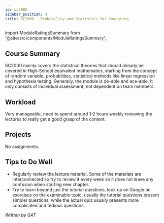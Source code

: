 ```yaml
---
id: sc2000
sidebar_position: 4
title: SC2000 - Probability and Statistics for Computing
---
```






import ModuleRatingsSummary from '@site/src/components/ModuleRatingsSummary';

<ModuleRatingsSummary 
  lectureClarity={3}
  contentRelevance={4}
  contentDifficulty={2}
  overallWorkload={3}
  teamDependency={1}
/>

## Course Summary

SC2000 mainly covers the statistical theories that should already be covered in High-School equivalent mathematics, starting from the concept of random variable, probabilities, statistical methods like linear regression and hypothesis testing. Generally, the module is do-able and ace-able. It only consists of individual assessment, not dependent on team members.

## Workload

Very manageable, need to spend around 1-2 hours weekly reviewing the lectures to really get a good grasp of the  content.

## Projects

No assignments.

## Tips to Do Well

- Regularly review the lecture material. Some of the materials are interconnected so try to review it every week so it does not leave any confusion when starting new chapter. 
- Try to learn beyond just the tutorial questions, look up on Google on exercises on the examinable topic, usually the tutorial questions present simpler questions, while the actual quiz usually presents more complicated and tedious questions.

*Written by GAT*
